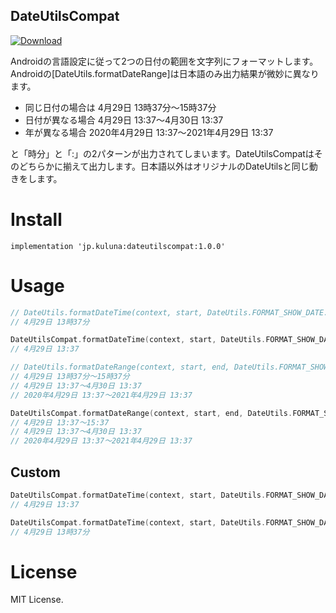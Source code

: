 DateUtilsCompat
---

[![Download](https://api.bintray.com/packages/kuluna/maven/dateutilscompat/images/download.svg) ](https://bintray.com/kuluna/maven/dateutilscompat/_latestVersion)

Androidの言語設定に従って2つの日付の範囲を文字列にフォーマットします。  
Androidの[DateUtils.formatDateRange]は日本語のみ出力結果が微妙に異なります。

- 同じ日付の場合は 4月29日 13時37分～15時37分
- 日付が異なる場合 4月29日 13:37～4月30日 13:37
- 年が異なる場合 2020年4月29日 13:37～2021年4月29日 13:37

と「時分」と「:」の2パターンが出力されてしまいます。DateUtilsCompatはそのどちらかに揃えて出力します。日本語以外はオリジナルのDateUtilsと同じ動きをします。

# Install
```
implementation 'jp.kuluna:dateutilscompat:1.0.0'
```
# Usage

```kotlin
// DateUtils.formatDateTime(context, start, DateUtils.FORMAT_SHOW_DATE. or DateUtils.FORMAT_SHOW_TIME)
// 4月29日 13時37分

DateUtilsCompat.formatDateTime(context, start, DateUtils.FORMAT_SHOW_DATE or DateUtils.FORMAT_SHOW_TIME)
// 4月29日 13:37

// DateUtils.formatDateRange(context, start, end, DateUtils.FORMAT_SHOW_DATE. or DateUtils.FORMAT_SHOW_TIME)
// 4月29日 13時37分～15時37分
// 4月29日 13:37～4月30日 13:37
// 2020年4月29日 13:37～2021年4月29日 13:37

DateUtilsCompat.formatDateRange(context, start, end, DateUtils.FORMAT_SHOW_DATE. or DateUtils.FORMAT_SHOW_TIME)
// 4月29日 13:37～15:37
// 4月29日 13:37～4月30日 13:37
// 2020年4月29日 13:37～2021年4月29日 13:37
```

## Custom
```kotlin
DateUtilsCompat.formatDateTime(context, start, DateUtils.FORMAT_SHOW_DATE. or DateUtils.FORMAT_SHOW_TIME, DateUtilsCompat.COLON)
// 4月29日 13:37

DateUtilsCompat.formatDateTime(context, start, DateUtils.FORMAT_SHOW_DATE. or DateUtils.FORMAT_SHOW_TIME, DateUtilsCompat.KANJI)
// 4月29日 13時37分
```

# License
MIT License.
